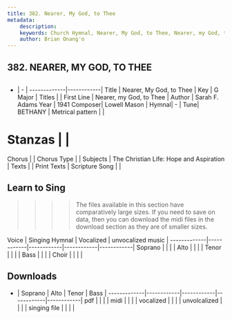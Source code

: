 ```yaml
---
title: 382. Nearer, My God, to Thee
metadata:
    description: 
    keywords: Church Hymnal, Nearer, My God, to Thee, Nearer, my God, to Thee, 
    author: Brian Onang'o
---
```



## 382. NEARER, MY GOD, TO THEE

```txt

```

- |   -  |
-------------|------------|
Title | Nearer, My God, to Thee |
Key | G Major |
Titles |  |
First Line | Nearer, my God, to Thee |
Author | Sarah F. Adams
Year | 1941
Composer| Lowell Mason |
Hymnal|  - |
Tune| BETHANY |
Metrical pattern | |
# Stanzas |  |
Chorus |  |
Chorus Type |  |
Subjects | The Christian Life: Hope and Aspiration |
Texts |  |
Print Texts | 
Scripture Song |  |
  
## Learn to Sing

>>>> The files available in this section have comparatively large sizes. If you need to save on data, then you can download the midi files in the download section as they are of smaller sizes.

Voice |  Singing Hymnal | Vocalized | unvocalized music |
-------------|------------|------------|------------|------------|
Soprano | | | |
Alto | | | |
Tenor | | | |
Bass | | | |
Choir | | | |

## Downloads

- |  Soprano | Alto | Tenor | Bass |
-------------|------------|------------|------------|------------|
pdf | | | |
midi | | | |
vocalized | | | |
unvolcalized | | | |
singing file | | | |
  